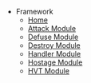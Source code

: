 <!-- * Organization
  * [Constitution](organization/constitution.md)
  * [Code of Conduct](organization/coc.md) -->

<!-- * Getting Started
  * [Mods](starting/mods.md)
  * [Your First Mission](starting/first-mission.md) -->

* Framework
  * [Home](framework/index.md)
  * [Attack Module](framework/attack.md)
  * [Defuse Module](framework/defuse.md)
  * [Destroy Module](framework/destroy.md)
  * [Handler Module](framework/handler.md)
  * [Hostage Module](framework/hostage.md)
  * [HVT Module](framework/hvt.md)

<!-- * Operations
  * [Terminology](operations/terminology.md)
  * [Gameplay Rules](operations/rules.md)
  * [Reputation](operations/reputation.md) -->

<!-- * Certifications
  * [Combat Aid](certs/combataid.md)
  * [Grenades](certs/grenades.md)
  * [LAT](certs/lat.md)
  * [CSW](certs/csw.md)
  * [Helicopter Signalling](certs/helicopter_signal.md)
  * [Scopes](certs/scopes.md)
  * [Grenadier](certs/grenadier.md)
  * [UAV Operator](certs/uav.md) -->

<!-- * [Specialists](specialists/index.md) -->